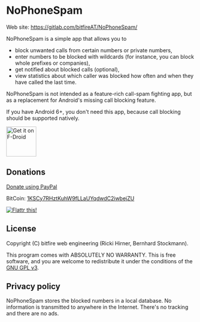 
# NoPhoneSpam

Web site: https://gitlab.com/bitfireAT/NoPhoneSpam/

NoPhoneSpam is a simple app that allows you to

* block unwanted calls from certain numbers or private numbers,
* enter numbers to be blocked with wildcards (for instance, you can block whole prefixes or companies),
* get notified about blocked calls (optional),
* view statistics about which caller was blocked how often and when they have called the last time.

NoPhoneSpam is not intended as a feature-rich call-spam fighting app,
but as a replacement for Android's missing call blocking feature.

If you have Android 6+, you don't need this app, because call blocking
should be supported natively.

[<img src="https://f-droid.org/badge/get-it-on.png"
      alt="Get it on F-Droid"
      height="80">](https://f-droid.org/app/at.bitfire.nophonespam)


## Donations

[Donate using PayPal](https://www.paypal.com/cgi-bin/webscr?cmd=_donations&business=ZT8F5NRCBDB2C&lc=AT&item_name=NoPhoneSpam&no_shipping=1&currency_code=EUR)

BitCoin: [1KSCy7RHztKuhW9fLLaUYqdwdC2iwbejZU](bitcoin:1KSCy7RHztKuhW9fLLaUYqdwdC2iwbejZU)

[![Flattr this!](https://api.flattr.com/button/flattr-badge-large.png)](https://flattr.com/submit/auto?user_id=bitfire&url=https://gitlab.com/bitfireAT/NoPhoneSpam/&title=NoPhoneSpam&category=software)


## License 

Copyright (C) bitfire web engineering (Ricki Hirner, Bernhard Stockmann).

This program comes with ABSOLUTELY NO WARRANTY. This is free software, and you are welcome
to redistribute it under the conditions of the [GNU GPL v3](LICENSE).


## Privacy policy

NoPhoneSpam stores the blocked numbers in a local database. No information
is transmitted to anywhere in the Internet. There's no tracking and there are no ads.

